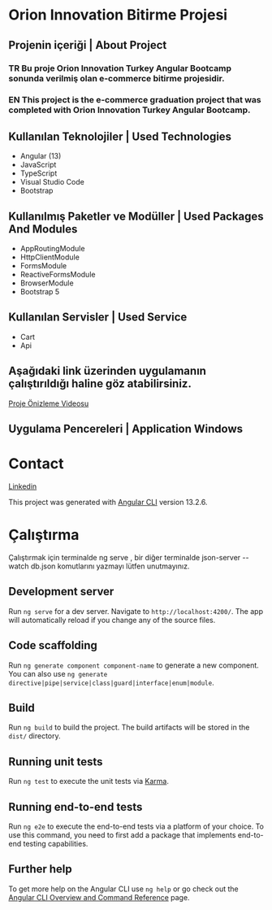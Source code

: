 # Orion Innovation Bitirme Projesi 

## Projenin içeriği | About Project
### TR Bu proje Orion Innovation Turkey Angular Bootcamp sonunda verilmiş olan e-commerce bitirme projesidir.
### EN This project is the e-commerce graduation project that was completed with Orion Innovation Turkey Angular Bootcamp.
## Kullanılan Teknolojiler | Used Technologies 

* Angular (13) 
* JavaScript 
* TypeScript
* Visual Studio Code 
* Bootstrap 


## Kullanılmış Paketler ve Modüller | Used Packages And Modules
* AppRoutingModule
* HttpClientModule
* FormsModule
* ReactiveFormsModule
* BrowserModule
* Bootstrap 5

## Kullanılan Servisler | Used Service  
* Cart
* Api



## Aşağıdaki link üzerinden uygulamanın çalıştırıldığı haline göz atabilirsiniz.

[Proje Önizleme Videosu](https://www.youtube.com/watch?v=BuIRLvunoUE&ab_channel=Volkan%C3%9Cnl%C3%BC)

## Uygulama Pencereleri | Application Windows




# Contact

[Linkedin](https://www.linkedin.com/in)

This project was generated with [Angular CLI](https://github.com/angular/angular-cli) version 13.2.6.

# Çalıştırma 

Çalıştırmak için terminalde ng serve , bir diğer terminalde json-server --watch db.json komutlarını yazmayı lütfen unutmayınız.

## Development server

Run `ng serve` for a dev server. Navigate to `http://localhost:4200/`. The app will automatically reload if you change any of the source files.

## Code scaffolding

Run `ng generate component component-name` to generate a new component. You can also use `ng generate directive|pipe|service|class|guard|interface|enum|module`.

## Build

Run `ng build` to build the project. The build artifacts will be stored in the `dist/` directory.

## Running unit tests

Run `ng test` to execute the unit tests via [Karma](https://karma-runner.github.io).

## Running end-to-end tests

Run `ng e2e` to execute the end-to-end tests via a platform of your choice. To use this command, you need to first add a package that implements end-to-end testing capabilities.

## Further help

To get more help on the Angular CLI use `ng help` or go check out the [Angular CLI Overview and Command Reference](https://angular.io/cli) page.



